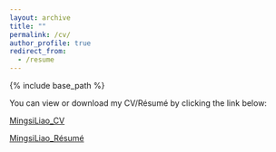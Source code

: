 ```yaml
---
layout: archive
title: ""
permalink: /cv/
author_profile: true
redirect_from:
  - /resume
---
```


{% include base_path %}

You can view or download my CV/Résumé by clicking the link below:

[MingsiLiao_CV](MingsiLiao_CV_2025_1.pdf)

[MingsiLiao_Résumé](MingsiLiao_resume_2025.pdf)

